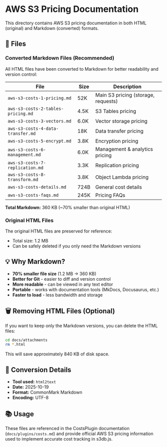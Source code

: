 # AWS S3 Pricing Documentation

This directory contains AWS S3 pricing documentation in both HTML (original) and Markdown (converted) formats.

## 📁 Files

### Converted Markdown Files (Recommended)

All HTML files have been converted to Markdown for better readability and version control:

| File | Size | Description |
|------|------|-------------|
| `aws-s3-costs-1-pricing.md` | 52K | Main S3 pricing (storage, requests) |
| `aws-s3-costs-2-tables-pricing.md` | 4.5K | S3 Tables pricing |
| `aws-s3-costs-3-vectors.md` | 6.0K | Vector storage pricing |
| `aws-s3-costs-4-data-transfer.md` | 18K | Data transfer pricing |
| `aws-s3-costs-5-encrypt.md` | 3.8K | Encryption pricing |
| `aws-s3-costs-6-management.md` | 6.0K | Management & analytics pricing |
| `aws-s3-costs-7-replication.md` | 3.3K | Replication pricing |
| `aws-s3-costs-8-transform.md` | 3.8K | Object Lambda pricing |
| `aws-s3-costs-details.md` | 724B | General cost details |
| `aws-s3-costs-faqs.md` | 245K | Pricing FAQs |

**Total Markdown:** 360 KB (~70% smaller than original HTML)

### Original HTML Files

The original HTML files are preserved for reference:

- Total size: 1.2 MB
- Can be safely deleted if you only need the Markdown versions

## 💡 Why Markdown?

- **70% smaller file size** (1.2 MB → 360 KB)
- **Better for Git** - easier to diff and version control
- **More readable** - can be viewed in any text editor
- **Portable** - works with documentation tools (MkDocs, Docusaurus, etc.)
- **Faster to load** - less bandwidth and storage

## 🗑️ Removing HTML Files (Optional)

If you want to keep only the Markdown versions, you can delete the HTML files:

```bash
cd docs/attachments
rm *.html
```

This will save approximately 840 KB of disk space.

## 📝 Conversion Details

- **Tool used:** `html2text`
- **Date:** 2025-10-19
- **Format:** CommonMark Markdown
- **Encoding:** UTF-8

## 📚 Usage

These files are referenced in the CostsPlugin documentation (`docs/plugins/costs.md`) and provide official AWS S3 pricing information used to implement accurate cost tracking in s3db.js.
